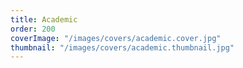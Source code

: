 ```yaml
---
title: Academic
order: 200
coverImage: "/images/covers/academic.cover.jpg"
thumbnail: "/images/covers/academic.thumbnail.jpg"
---
```

